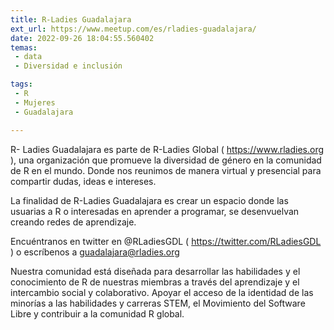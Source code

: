 ```yaml
---
title: R-Ladies Guadalajara
ext_url: https://www.meetup.com/es/rladies-guadalajara/
date: 2022-09-26 18:04:55.560402
temas:
 - data
 - Diversidad e inclusión

tags:
 - R
 - Mujeres
 - Guadalajara

---
```


R- Ladies Guadalajara es parte de R-Ladies Global ( <https://www.rladies.org> ), una organización que promueve la diversidad de género en la comunidad de R en el mundo. Donde nos reunimos de manera virtual y presencial para compartir dudas, ideas e intereses.

La finalidad de R-Ladies Guadalajara es crear un espacio donde las usuarias a R o interesadas en aprender a programar, se desenvuelvan creando redes de aprendizaje.

Encuéntranos en twitter en @RLadiesGDL ( <https://twitter.com/RLadiesGDL> ) o escríbenos a guadalajara@rladies.org

Nuestra comunidad está diseñada para desarrollar las habilidades y el conocimiento de R de nuestras miembras a través del aprendizaje y el intercambio social y colaborativo. Apoyar el acceso de la identidad de las minorías a las habilidades y carreras STEM, el Movimiento del Software Libre y contribuir a la comunidad R global.

    